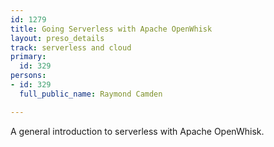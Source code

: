 ```yaml
---
id: 1279
title: Going Serverless with Apache OpenWhisk
layout: preso_details
track: serverless and cloud
primary:
  id: 329
persons:
- id: 329
  full_public_name: Raymond Camden

---
```

A general introduction to serverless with Apache OpenWhisk.